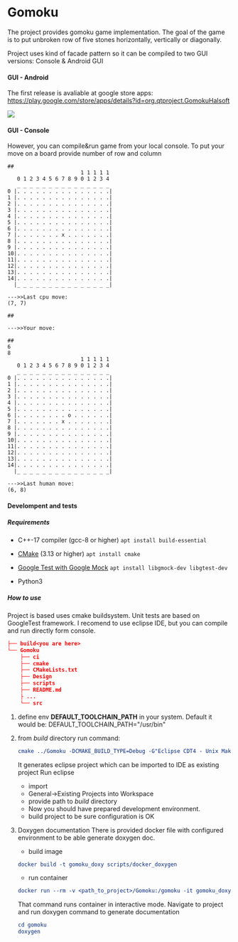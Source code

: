 # Gomoku
The project provides gomoku game implementation.
The goal of the game is to put unbroken row of five stones horizontally, vertically or diagonally.

Project uses kind of facade pattern so it can be compiled to two GUI versions: Console & Android GUI 

#### GUI - Android
The first release is avaliable at google store apps:
https://play.google.com/store/apps/details?id=org.qtproject.GomokuHalsoft

![](Design/intro.png)  

#### GUI - Console
However, you can compile&run game from your local console.
To put your move on a board provide number of row <enter> and column <enter>

```
##
					   1 1 1 1 1 
   0 1 2 3 4 5 6 7 8 9 0 1 2 3 4 
   _ _ _ _ _ _ _ _ _ _ _ _ _ _ _
0 |. . . . . . . . . . . . . . .|
1 |. . . . . . . . . . . . . . .|
2 |. . . . . . . . . . . . . . .|
3 |. . . . . . . . . . . . . . .|
4 |. . . . . . . . . . . . . . .|
5 |. . . . . . . . . . . . . . .|
6 |. . . . . . . . . . . . . . .|
7 |. . . . . . . x . . . . . . .|
8 |. . . . . . . . . . . . . . .|
9 |. . . . . . . . . . . . . . .|
10|. . . . . . . . . . . . . . .|
11|. . . . . . . . . . . . . . .|
12|. . . . . . . . . . . . . . .|
13|. . . . . . . . . . . . . . .|
14|. . . . . . . . . . . . . . .|
  |_ _ _ _ _ _ _ _ _ _ _ _ _ _ _|

--->>Last cpu move:
(7, 7)

##

--->>Your move:

##
6 
8
					   1 1 1 1 1 
   0 1 2 3 4 5 6 7 8 9 0 1 2 3 4 
   _ _ _ _ _ _ _ _ _ _ _ _ _ _ _
0 |. . . . . . . . . . . . . . .|
1 |. . . . . . . . . . . . . . .|
2 |. . . . . . . . . . . . . . .|
3 |. . . . . . . . . . . . . . .|
4 |. . . . . . . . . . . . . . .|
5 |. . . . . . . . . . . . . . .|
6 |. . . . . . . . o . . . . . .|
7 |. . . . . . . x . . . . . . .|
8 |. . . . . . . . . . . . . . .|
9 |. . . . . . . . . . . . . . .|
10|. . . . . . . . . . . . . . .|
11|. . . . . . . . . . . . . . .|
12|. . . . . . . . . . . . . . .|
13|. . . . . . . . . . . . . . .|
14|. . . . . . . . . . . . . . .|
  |_ _ _ _ _ _ _ _ _ _ _ _ _ _ _|

--->>Last human move:
(6, 8)
```

#### Develompent and tests

##### Requirements

* C++-17 compiler (gcc-8 or higher)
  `apt install build-essential`

* [CMake](https://cmake.org/) (3.13 or higher)
  `apt install cmake`

* [Google Test with Google Mock](https://github.com/google/googletest)
  `apt install libgmock-dev libgtest-dev`

* Python3
	
##### How to use

Project is based uses cmake buildsystem. Unit tests are based on GoogleTest framework.
I recomend to use eclipse IDE, but you can compile and run directly form console.

```cmake
├── build<you are here>
└── Gomoku
	├── ci
	├── cmake
	├── CMakeLists.txt
	├── Design
	├── scripts
	├── README.md
	├ ...
	└── src
```
1. define env **DEFAULT_TOOLCHAIN_PATH** in your system. 
	Default it would be: DEFAULT_TOOLCHAIN_PATH="/usr/bin"
2. from *build* directory run command:
	~~~cmake
	cmake ../Gomoku -DCMAKE_BUILD_TYPE=Debug -G"Eclipse CDT4 - Unix Makefiles" -DCMAKE_TOOLCHAIN_FILE="../Gomoku/cmake/toolchain-gcc-default.cmake"
	~~~
	It generates eclipse project which can be imported to IDE as existing project
	Run eclipse
	* import
	* General->Existing Projects into Workspace
	* provide path to *build* directory
	* Now you should have prepared development environment.
	* build project to be sure configuration is OK
3. Doxygen documentation
	There is provided docker file with configured environment to be able generate doxygen doc.
	
	* build image
	~~~cmake
	docker build -t gomoku_doxy scripts/docker_doxygen
	~~~
	* run container
	~~~cmake
	docker run --rm -v <path_to_project>/Gomoku:/gomoku -it gomoku_doxy	
	~~~
	That command runs container in interactive mode.
	Navigate to project and run doxygen command to generate documentation
	~~~cmake
	cd gomoku
	doxygen
	~~~
	
	
